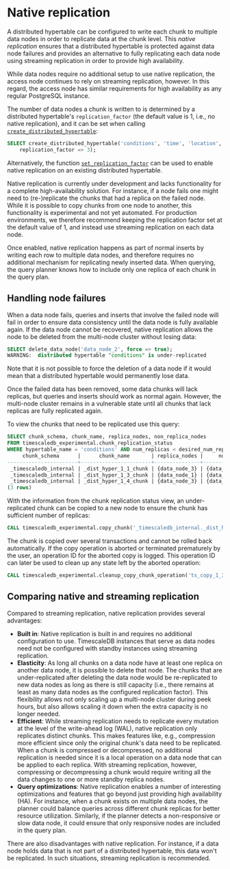 # Native replication

A distributed hypertable can be configured to write each chunk to
multiple data nodes in order to replicate data at the chunk
level. This *native replication* ensures that a distributed hypertable
is protected against data node failures and provides an alternative to
fully replicating each data node using streaming replication in order
to provide high availability.

While data nodes require no additional setup to use native
replication, the access node continues to rely on streaming
replication, however. In this regard, the access node has similar
requirements for high availability as any regular PostgreSQL instance.

The number of data nodes a chunk is written to is determined by a
distributed hypertable's `replication_factor` (the default value is 1,
i.e., no native replication), and it can be set when calling
[`create_distributed_hypertable`][create_distributed_hypertable]:


```sql
SELECT create_distributed_hypertable('conditions', 'time', 'location',
	replication_factor => 3);
```
Alternatively, the function
[`set_replication_factor`][set_replication_factor] can be used to
enable native replication on an existing distributed hypertable.

<highlight type="warning"> 
Native replication is currently under development and lacks
functionality for a complete high-availability solution. For instance,
if a node fails one might need to (re-)replicate the chunks that had a
replica on the failed node.  While it is possible to copy chunks from
one node to another, this functionality is experimental and not yet
automated. For production environments, we therefore recommend keeping
the replication factor set at the default value of 1, and instead use
streaming replication on each data node.
</highlight>


Once enabled, native replication happens as part of normal inserts by
writing each row to multiple data nodes, and therefore requires no
additional mechanism for replicating newly inserted data. When
querying, the query planner knows how to include only one replica of
each chunk in the query plan.


## Handling node failures

When a data node fails, queries and inserts that involve the failed
node will fail in order to ensure data consistency until the data node
is fully available again. If the data node cannot be recovered, native
replication allows the node to be deleted from the multi-node cluster
without losing data:

```sql
SELECT delete_data_node('data_node_2', force => true);
WARNING:  distributed hypertable "conditions" is under-replicated
```

Note that it is not possible to force the deletion of a data node if
it would mean that a distributed hypertable would permanently lose
data.

Once the failed data has been removed, some data chunks will lack
replicas, but queries and inserts should work as normal
again. However, the multi-node cluster remains in a vulnerable state
until all chunks that lack replicas are fully replicated again.

To view the chunks that need to be replicated use this query:

```sql
SELECT chunk_schema, chunk_name, replica_nodes, non_replica_nodes 
FROM timescaledb_experimental.chunk_replication_status 
WHERE hypertable_name = 'conditions' AND num_replicas < desired_num_replicas;
     chunk_schema      |      chunk_name       | replica_nodes |     non_replica_nodes
-----------------------+-----------------------+---------------+---------------------------
 _timescaledb_internal | _dist_hyper_1_1_chunk | {data_node_3} | {data_node_1,data_node_2}
 _timescaledb_internal | _dist_hyper_1_3_chunk | {data_node_1} | {data_node_2,data_node_3}
 _timescaledb_internal | _dist_hyper_1_4_chunk | {data_node_3} | {data_node_1,data_node_2}
(3 rows)
```

With the information from the chunk replication status view, an
under-replicated chunk can be copied to a new node to ensure the chunk
has sufficient number of replicas:

```sql
CALL timescaledb_experimental.copy_chunk('_timescaledb_internal._dist_hyper_1_1_chunk', 'data_node_3', 'data_node_2');
```

The chunk is copied over several transactions and cannot be
rolled back automatically. If the copy operation is aborted or
terminated prematurely by the user, an operation ID for the aborted
copy is logged. This operation ID can later be used to clean up
any state left by the aborted operation:

```sql
CALL timescaledb_experimental.cleanup_copy_chunk_operation('ts_copy_1_31');
```

## Comparing native and streaming replication

Compared to streaming replication, native replication provides several
advantages:

- **Built in**: Native replication is built in and requires no
  additional configuration to use. TimescaleDB instances that serve as
  data nodes need not be configured with standby instances using
  streaming replication.
- **Elasticity**: As long all chunks on a data node have at least one
  replica on another data node, it is possible to delete that
  node. The chunks that are under-replicated after deleting the data
  node would be re-replicated to new data nodes as long as there is
  still capacity (i.e., there remains at least as many data nodes as
  the configured replication factor). This flexibility allows not only
  scaling up a multi-node cluster during peek hours, but also allows
  scaling it down when the extra capacity is no longer needed.
- **Efficient**: While streaming replication needs to replicate every
  mutation at the level of the write-ahead log (WAL), native
  replication only replicates distinct chunks. This makes features
  like, e.g., compression more efficient since only the original
  chunk's data need to be replicated. When a chunk is compressed or
  decompressed, no additional replication is needed since it is a
  local operation on a data node that can be applied to each
  replica. With streaming replication, however, compressing or
  decompressing a chunk would require writing all the data changes to
  one or more standby replica nodes.
- **Query optimizations**: Native replication enables a number of
  interesting optimizations and features that go beyond just providing
  high availability (HA). For instance, when a chunk exists on
  multiple data nodes, the planner could balance queries across
  different chunk replicas for better resource utilization. Similarly,
  if the planner detects a non-responsive or slow data node, it could
  ensure that only responsive nodes are included in the query plan.

There are also disadvantages with native replication. For instance, if
a data node holds data that is not part of a distributed hypertable,
this data won't be replicated. In such situations, streaming
replication is recommended.


[create_distributed_hypertable]: /api/:currentVersion:/distributed-hypertables/create_distributed_hypertable
[set_replication_factor]:  /api/:currentVersion:/distributed-hypertables/set_replication_factor
